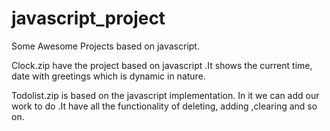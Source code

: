 # javascript_project
Some Awesome Projects based on javascript. 

Clock.zip have the project based on javascript .It shows the current time, date with greetings which is dynamic in nature.

Todolist.zip is based on the javascript implementation. In it we can add our work to do .It have all the functionality of deleting, adding ,clearing and so on.

